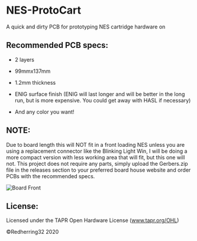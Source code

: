 # NES-ProtoCart
A quick and dirty PCB for prototyping NES cartridge hardware on
## Recommended PCB specs:

* 2 layers

* 99mmx137mm

* 1.2mm thickness

* ENIG surface finish (ENIG will last longer and will be better in the long run, but is more expensive. You could get away with HASL if necessary)

* And any color you want!

## NOTE:
Due to board length this will NOT fit in a front loading NES unless you are using a replacement connector like the Blinking Light Win, I will be doing a more compact version with less working area that will fit, but this one will not.
This project does not require any parts, simply upload the Gerbers.zip file in the releases section to your preferred board house website and order PCBs with the recommended specs.

![Board Front](https://i.imgur.com/NHmWob2.png)

## License:

Licensed under
the TAPR Open Hardware License (www.tapr.org/OHL)

©Redherring32 2020